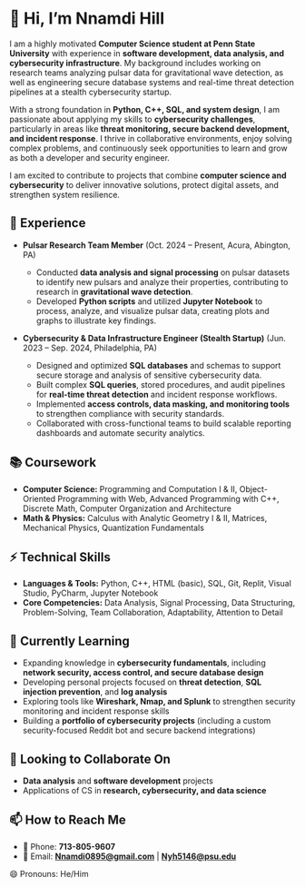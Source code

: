 # 👋 Hi, I’m Nnamdi Hill

I am a highly motivated **Computer Science student at Penn State University** with experience in **software development, data analysis, and cybersecurity infrastructure**. My background includes working on research teams analyzing pulsar data for gravitational wave detection, as well as engineering secure database systems and real-time threat detection pipelines at a stealth cybersecurity startup.

With a strong foundation in **Python, C++, SQL, and system design**, I am passionate about applying my skills to **cybersecurity challenges**, particularly in areas like **threat monitoring, secure backend development, and incident response**. I thrive in collaborative environments, enjoy solving complex problems, and continuously seek opportunities to learn and grow as both a developer and security engineer.

I am excited to contribute to projects that combine **computer science and cybersecurity** to deliver innovative solutions, protect digital assets, and strengthen system resilience.


## 🔭 Experience

* **Pulsar Research Team Member** (Oct. 2024 – Present, Acura, Abington, PA)

  * Conducted **data analysis and signal processing** on pulsar datasets to identify new pulsars and analyze their properties, contributing to research in **gravitational wave detection**.
  * Developed **Python scripts** and utilized **Jupyter Notebook** to process, analyze, and visualize pulsar data, creating plots and graphs to illustrate key findings.

* **Cybersecurity & Data Infrastructure Engineer (Stealth Startup)** (Jun. 2023 – Sep. 2024, Philadelphia, PA)

  * Designed and optimized **SQL databases** and schemas to support secure storage and analysis of sensitive cybersecurity data.
  * Built complex **SQL queries**, stored procedures, and audit pipelines for **real-time threat detection** and incident response workflows.
  * Implemented **access controls, data masking, and monitoring tools** to strengthen compliance with security standards.
  * Collaborated with cross-functional teams to build scalable reporting dashboards and automate security analytics.


## 📚 Coursework

* **Computer Science:** Programming and Computation I & II, Object-Oriented Programming with Web, Advanced Programming with C++, Discrete Math, Computer Organization and Architecture
* **Math & Physics:** Calculus with Analytic Geometry I & II, Matrices, Mechanical Physics, Quantization Fundamentals


## ⚡ Technical Skills

* **Languages & Tools:** Python, C++, HTML (basic), SQL, Git, Replit, Visual Studio, PyCharm, Jupyter Notebook
* **Core Competencies:** Data Analysis, Signal Processing, Data Structuring, Problem-Solving, Team Collaboration, Adaptability, Attention to Detail


## 🌱 Currently Learning

* Expanding knowledge in **cybersecurity fundamentals**, including **network security, access control, and secure database design**
* Developing personal projects focused on **threat detection**, **SQL injection prevention**, and **log analysis**
* Exploring tools like **Wireshark, Nmap, and Splunk** to strengthen security monitoring and incident response skills
* Building a **portfolio of cybersecurity projects** (including a custom security-focused Reddit bot and secure backend integrations)


## 💞️ Looking to Collaborate On

* **Data analysis** and **software development** projects
* Applications of CS in **research, cybersecurity, and data science**


## 📫 How to Reach Me

* 📱 Phone: **713-805-9607**
* 📧 Email: **[Nnamdi0895@gmail.com](mailto:Nnamdi0895@gmail.com)** | **[Nyh5146@psu.edu](mailto:Nyh5146@psu.edu)**


😄 Pronouns: He/Him


